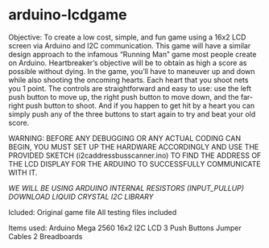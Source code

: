 # arduino-lcdgame

Objective:
To create a low cost, simple, and fun game using a 16x2 LCD screen via Arduino and I2C communication. This game will have a similar design approach to the infamous “Running Man” game most people create on Arduino. Heartbreaker’s objective will be to obtain as high a score as possible without dying. In the game, you’ll have to maneuver up and down while also shooting the oncoming hearts. Each heart that you shoot nets you 1 point. The controls are straightforward and easy to use: use the left push button to move up, the right push button to move down, and the far-right push button to shoot. And if you happen to get hit by a heart you can simply push any of the three buttons to start again to try and beat your old score.

WARNING:
BEFORE ANY DEBUGGING OR ANY ACTUAL CODING CAN BEGIN, YOU MUST SET UP THE HARDWARE ACCORDINGLY AND USE THE PROVIDED SKETCH (i2caddressbusscanner.ino) TO FIND THE ADDRESS OF THE LCD DISPLAY FOR THE ARDUINO TO SUCCESSFULLY COMMUNICATE WITH IT. 

*WE WILL BE USING ARDUINO INTERNAL RESISTORS (INPUT_PULLUP)*
*DOWNLOAD LIQUID CRYSTAL I2C LIBRARY*



Icluded:
Original game file
All testing files included




Items used:
Arduino Mega 2560
16x2 I2C LCD
3 Push Buttons
Jumper Cables
2 Breadboards
